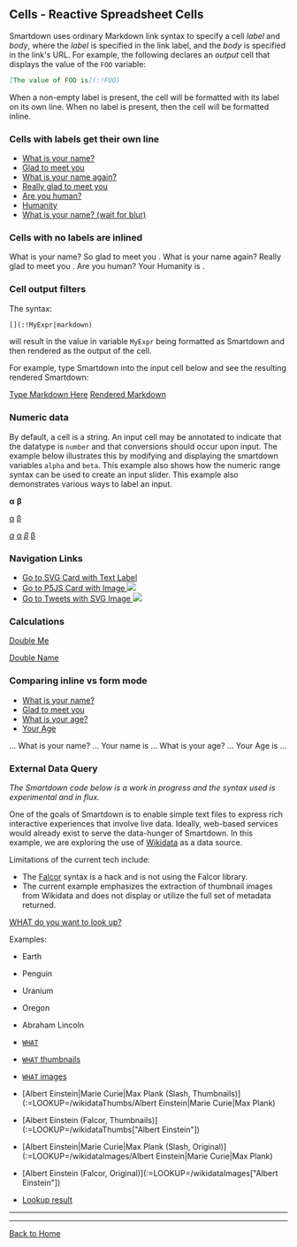 ## Cells - Reactive Spreadsheet Cells

Smartdown uses ordinary Markdown link syntax to specify a cell *label* and *body*, where the *label* is specified in the link label, and the *body* is specified in the link's URL. For example, the following declares an *output* cell that displays the value of the `FOO` variable:

```markdown
[The value of FOO is](:!FOO)
```

When a non-empty label is present, the cell will be formatted with its label on its own line. When no label is present, then the cell will be formatted inline.

### Cells with labels get their own line

- [What is your name?](:?NAME)
- [Glad to meet you](:!NAME)
- [What is your name again?](:?NAME)
- [Really glad to meet you](:!NAME)
- [Are you human?](:XHUMAN)
- [Humanity](:!HUMAN)
- [What is your name? (wait for blur)](:?NAME|text)


### Cells with no labels are inlined

What is your name? [](:?NAME) So glad to meet you [](:!NAME). What is your name again? [](:?NAME) Really glad to meet you [](:!NAME).
Are you human? [](:XHUMAN) Your Humanity is [](:!HUMAN).

### Cell output filters

The syntax:

```markdown
[](:!MyExpr|markdown)

```

will result in the value in variable `MyExpr` being formatted as Smartdown and then rendered as the output of the cell.

For example, type Smartdown into the input cell below and see the resulting rendered Smartdown:

[Type Markdown Here](:?MyMarkdown)
[Rendered Markdown](:!MyMarkdown|markdown)


### Numeric data

By default, a cell is a string. An input cell may be annotated to indicate that the datatype is `number` and that conversions should occur upon input. The example below illustrates this by modifying and displaying the smartdown variables `alpha` and `beta`. This example also shows how the numeric range syntax can be used to create an input slider. This example also demonstrates various ways to label an input.

**α** [](:?alpha|number) [](:-alpha/0/100/0.01)
**β** [](:?beta|number) [](:-beta/0/100/0.01)

[α](:?alpha|number) [](:-alpha/0/100/0.01)
[β](:?beta|number) [](:-beta/0/100/0.01)

[$\alpha$](:?alpha|number) [α](:-alpha/0/100/0.01)
[$\beta$](:?beta|number) [β](:-beta/0/100/0.01)

### Navigation Links

- [Go to SVG Card with Text Label](:@SVG)
- [Go to P5JS Card with Image ![](https://upload.wikimedia.org/wikipedia/commons/1/12/Earth_within_celestial_sphere.gif)](:@P5JS)
- [Go to Tweets with SVG Image ![](/media/lighthouse/pulse)](:@Tweets)

### Calculations

[Double Me](:=DNAME=NAME+NAME)

[Double Name](:!DNAME)


### Comparing inline vs form mode

- [What is your name?](:?NAME)
- [Glad to meet you](:!NAME)
- [What is your age?](:?AGE|number)
- [Your Age](:!AGE)

... What is your name? [](:?NAME) ... Your name is [](:!NAME) ... What is your age? [](:?AGE|number) ... Your Age is [](:!AGE) ...


### External Data Query

*The Smartdown code below is a work in progress and the syntax used is experimental and in flux.*

One of the goals of Smartdown is to enable simple text files to express rich interactive experiences that involve live data. Ideally, web-based services would already exist to serve the data-hunger of Smartdown. In this example, we are exploring the use of [Wikidata](https://www.wikidata.org) as a data source.

Limitations of the current tech include:

- The [Falcor](https://netflix.github.io/falcor/) syntax is a hack and is not using the Falcor library.
- The current example emphasizes the extraction of thumbnail images from Wikidata and does not display or utilize the full set of metadata returned.

[WHAT do you want to look up?](:?WHAT)

Examples:
- Earth
- Penguin
- Uranium
- Oregon
- Abraham Lincoln
- [`WHAT`](:=LOOKUP=/wikidata["`WHAT`"])
- [`WHAT` thumbnails](:=LOOKUP=/wikidataThumbs["`WHAT`"])
- [`WHAT` images](:=LOOKUP=/wikidataImages["`WHAT`"])


- [Albert Einstein|Marie Curie|Max Plank (Slash, Thumbnails)](:=LOOKUP=/wikidataThumbs/Albert Einstein|Marie Curie|Max Plank)
- [Albert Einstein (Falcor, Thumbnails)](:=LOOKUP=/wikidataThumbs["Albert Einstein"])
- [Albert Einstein|Marie Curie|Max Plank (Slash, Original)](:=LOOKUP=/wikidataImages/Albert Einstein|Marie Curie|Max Plank)
- [Albert Einstein (Falcor, Original)](:=LOOKUP=/wikidataImages["Albert Einstein"])
- [Lookup result](:!LOOKUP)

---

[](:!LOOKUP)

---

[Back to Home](:@Home)

